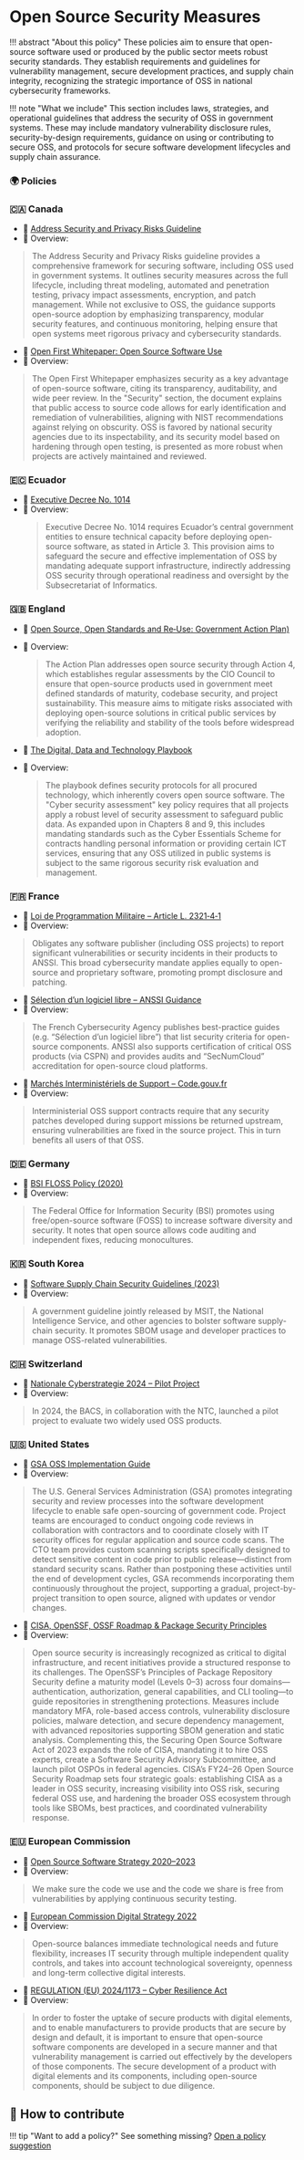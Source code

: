 # Open Source Security Measures

!!! abstract "About this policy"
      These policies aim to ensure that open-source software used or produced by the public sector meets robust security standards. They establish requirements and guidelines for vulnerability management, secure development practices, and supply chain integrity, recognizing the strategic importance of OSS in national cybersecurity frameworks.
  
!!! note "What we include"
      This section includes laws, strategies, and operational guidelines that address the security of OSS in government systems. These may include mandatory vulnerability disclosure rules, security-by-design requirements, guidance on using or contributing to secure OSS, and protocols for secure software development lifecycles and supply chain assurance.
      
### 🌍  Policies

### 🇨🇦 Canada

* 🔗 [Address Security and Privacy Risks Guideline](https://www.canada.ca/en/government/system/digital-government/government-canada-digital-standards/address-security-privacy-risks.html)  
* 📄 Overview:  
> The Address Security and Privacy Risks guideline provides a comprehensive framework for securing software, including OSS used in government systems. It outlines security measures across the full lifecycle, including threat modeling, automated and penetration testing, privacy impact assessments, encryption, and patch management. While not exclusive to OSS, the guidance supports open-source adoption by emphasizing transparency, modular security features, and continuous monitoring, helping ensure that open systems meet rigorous privacy and cybersecurity standards.

* 🔗 [Open First Whitepaper: Open Source Software Use](https://www.canada.ca/en/government/system/digital-government/digital-government-innovations/open-source-software/open-first-whitepaper/open-first-whitepaper-use.html)  
* 📄 Overview:  
> The Open First Whitepaper emphasizes security as a key advantage of open-source software, citing its transparency, auditability, and wide peer review. In the "Security" section, the document explains that public access to source code allows for early identification and remediation of vulnerabilities, aligning with NIST recommendations against relying on obscurity. OSS is favored by national security agencies due to its inspectability, and its security model based on hardening through open testing, is presented as more robust when projects are actively maintained and reviewed.



### 🇪🇨 Ecuador

* 🔗 [Executive Decree No. 1014](https://web.gestiondocumental.gob.ec/wp-content/uploads/2020/08/Decreto-Ejecutivo-N-1014.pdf)
* 📄 Overview:
  > Executive Decree No. 1014 requires Ecuador’s central government entities to ensure technical capacity before deploying open-source software, as stated in Article 3. This provision aims to safeguard the secure and effective implementation of OSS by mandating adequate support infrastructure, indirectly addressing OSS security through operational readiness and oversight by the Subsecretariat of Informatics.
  
### 🇬🇧 England

* 🔗 [Open Source, Open Standards and Re‑Use: Government Action Plan)](https://assets.publishing.service.gov.uk/media/5a789aade5274a277e68e04d/open_source.pdf)
* 📄 Overview:
  > The Action Plan addresses open source security through Action 4, which establishes regular assessments by the CIO Council to ensure that open-source products used in government meet defined standards of maturity, codebase security, and project sustainability. This measure aims to mitigate risks associated with deploying open-source solutions in critical public services by verifying the reliability and stability of the tools before widespread adoption.

* 🔗 [The Digital, Data and Technology Playbook](https://www.gov.uk/government/publications/the-digital-data-and-technology-playbook/the-digital-data-and-technology-playbook)
* 📄 Overview:
  > The playbook defines security protocols for all procured technology, which inherently covers open source software. The "Cyber security assessment" key policy requires that all projects apply a robust level of security assessment to safeguard public data. As expanded upon in Chapters 8 and 9, this includes mandating standards such as the Cyber Essentials Scheme for contracts handling personal information or providing certain ICT services, ensuring that any OSS utilized in public systems is subject to the same rigorous security risk evaluation and management.

### 🇫🇷 France

* 🔗 [Loi de Programmation Militaire – Article L. 2321‑4‑1](https://cert.ssi.gouv.fr/signalement-vulnerabilite-incident-2321-4-1/#:~:text=Vous%20%C3%AAtes%20potentiellement%20concern%C3%A9%20par,du%20code%20de%20la%20d%C3%A9fense)
* 📄 Overview:
> Obligates any software publisher (including OSS projects) to report significant vulnerabilities or security incidents in their products to ANSSI. This broad cybersecurity mandate applies equally to open-source and proprietary software, promoting prompt disclosure and patching.

* 🔗 [Sélection d’un logiciel libre – ANSSI Guidance](https://cyber.gouv.fr/publications/selection-dun-logiciel-libre)
* 📄 Overview:
> The French Cybersecurity Agency publishes best-practice guides (e.g. “Sélection d’un logiciel libre”) that list security criteria for open-source components. ANSSI also supports certification of critical OSS products (via CSPN) and provides audits and “SecNumCloud” accreditation for open-source cloud platforms.

* 🔗 [Marchés Interministériels de Support – Code.gouv.fr](https://code.gouv.fr/fr/utiliser/marches-interministeriels-support-expertise-logiciels-libres/#:~:text=Ces%20activit%C3%A9s%20sont%20men%C3%A9es%20en,communaut%C3%A9s%20et%20les%20administrations%20b%C3%A9n%C3%A9ficiaires)
* 📄 Overview:
> Interministerial OSS support contracts require that any security patches developed during support missions be returned upstream, ensuring vulnerabilities are fixed in the source project. This in turn benefits all users of that OSS.

### 🇩🇪 Germany

* 🔗 [BSI FLOSS Policy (2020)](https://www.bsi.bund.de/EN/Themen/Unternehmen-und-Organisationen/Informationen-und-Empfehlungen/Freie-Software/freie-software_node.html#:~:text=The%20role%20of%20the%20Federal,leads%20to%20greater%20manufacturer%20independence)
* 📄 Overview:
> The Federal Office for Information Security (BSI) promotes using free/open-source software (FOSS) to increase software diversity and security. It notes that open source allows code auditing and independent fixes, reducing monocultures.


### 🇰🇷 South Korea

* 🔗 [Software Supply Chain Security Guidelines (2023)](https://www.msit.go.kr/bbs/view.do?sCode=user&mId=113&mPid=238&bbsSeqNo=94&nttSeqNo=3184474)
* 📄 Overview:
> A government guideline jointly released by MSIT, the National Intelligence Service, and other agencies to bolster software supply-chain security. It promotes SBOM usage and developer practices to manage OSS-related vulnerabilities.

### 🇨🇭 Switzerland

* 🔗 [Nationale Cyberstrategie 2024 – Pilot Project](https://www.ncsc.admin.ch/dam/ncsc/de/dokumente/strategie/cyberstrategie-ncs/Bericht-zur-Umsetzung-der-NCS_2024-DE.pdf.download.pdf/Bericht-zur-Umsetzung-der-NCS_2024-DE.pdf)
* 📄 Overview:
> In 2024, the BACS, in collaboration with the NTC, launched a pilot project to evaluate two widely used OSS products.

### 🇺🇸 United States

* 🔗 [GSA OSS Implementation Guide](https://open.gsa.gov/oss-implementation/#how-to-open-source)
* 📄 Overview:
> The U.S. General Services Administration (GSA) promotes integrating security and review processes into the software development lifecycle to enable safe open-sourcing of government code. Project teams are encouraged to conduct ongoing code reviews in collaboration with contractors and to coordinate closely with IT security offices for regular application and source code scans. The CTO team provides custom scanning scripts specifically designed to detect sensitive content in code prior to public release—distinct from standard security scans. Rather than postponing these activities until the end of development cycles, GSA recommends incorporating them continuously throughout the project, supporting a gradual, project-by-project transition to open source, aligned with updates or vendor changes.

* 🔗 [CISA, OpenSSF, OSSF Roadmap & Package Security Principles](https://repos.openssf.org/principles-for-package-repository-security)
* 📄 Overview:
> Open source security is increasingly recognized as critical to digital infrastructure, and recent initiatives provide a structured response to its challenges. The OpenSSF’s Principles of Package Repository Security define a maturity model (Levels 0–3) across four domains—authentication, authorization, general capabilities, and CLI tooling—to guide repositories in strengthening protections. Measures include mandatory MFA, role-based access controls, vulnerability disclosure policies, malware detection, and secure dependency management, with advanced repositories supporting SBOM generation and static analysis.
> Complementing this, the Securing Open Source Software Act of 2023 expands the role of CISA, mandating it to hire OSS experts, create a Software Security Advisory Subcommittee, and launch pilot OSPOs in federal agencies. CISA’s FY24–26 Open Source Security Roadmap sets four strategic goals: establishing CISA as a leader in OSS security, increasing visibility into OSS risk, securing federal OSS use, and hardening the broader OSS ecosystem through tools like SBOMs, best practices, and coordinated vulnerability response.


### 🇪🇺 European Commission

* 🔗 [Open Source Software Strategy 2020–2023](https://commission.europa.eu/document/download/97e59978-42c0-4b4a-9406-8f1a86837530_en?filename=en_ec_open_source_strategy_2020-2023.pdf)
* 📄 Overview:
> We make sure the code we use and the code we share is free from vulnerabilities by applying continuous security testing.


* 🔗 [European Commission Digital Strategy 2022](https://commission.europa.eu/document/download/d699a990-59c2-4ca2-8613-0abbed0962b5_fr?filename=C_2022_4388_1_FR_ACT&prefLang=en)
* 📄 Overview:
> Open-source balances immediate technological needs and future flexibility, increases IT security through multiple independent quality controls, and takes into account technological sovereignty, openness and long-term collective digital interests.


* 🔗 [REGULATION (EU) 2024/1173 – Cyber Resilience Act](https://eur-lex.europa.eu/legal-content/EN/TXT/HTML/?uri=OJ:L_202402847)
* 📄 Overview:
> In order to foster the uptake of secure products with digital elements, and to enable manufacturers to provide products that are secure by design and default, it is important to ensure that open-source software components are developed in a secure manner and that vulnerability management is carried out effectively by the developers of those components. The secure development of a product with digital elements and its components, including open-source components, should be subject to due diligence.


## 🤝 How to contribute
  
!!! tip "Want to add a policy?"
      See something missing? [Open a policy suggestion](https://github.com/EL-BID/OSS_policies/issues/new?template=policy-suggestion.yml)